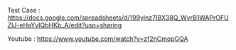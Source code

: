 Test Case : https://docs.google.com/spreadsheets/d/199ylnz7IBX38Q_WvrB1WAPrOFUZIJ-eHaYvIQbHKb_A/edit?usp=sharing

Youtube : https://www.youtube.com/watch?v=zf2nCmopGQA
